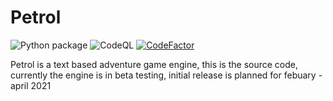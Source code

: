 
# Petrol
    
![Python package](https://github.com/AUnicornWithNoLife/Petrol/workflows/Python%20package/badge.svg?branch=main)
![CodeQL](https://github.com/AUnicornWithNoLife/Petrol/workflows/CodeQL/badge.svg)
[![CodeFactor](https://www.codefactor.io/repository/github/aunicornwithnolife/petrol/badge)](https://www.codefactor.io/repository/github/aunicornwithnolife/petrol)

Petrol is a text based adventure game engine, this is the source code, currently the engine is in beta testing, initial release is planned for febuary - april 2021
